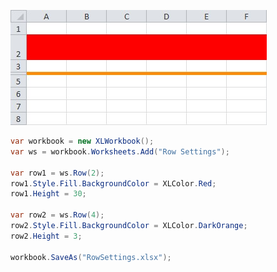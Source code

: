 ![RowSettings.jpg](images/Row-Height-and-Styles_RowSettings.jpg "RowSettings.jpg")  

```c#
var workbook = new XLWorkbook();
var ws = workbook.Worksheets.Add("Row Settings");

var row1 = ws.Row(2);
row1.Style.Fill.BackgroundColor = XLColor.Red;
row1.Height = 30;

var row2 = ws.Row(4);
row2.Style.Fill.BackgroundColor = XLColor.DarkOrange;
row2.Height = 3;

workbook.SaveAs("RowSettings.xlsx");
```
